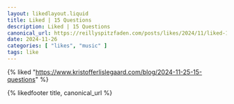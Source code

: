 ```yaml
---
layout: likedlayout.liquid
title: Liked | 15 Questions
description: Liked | 15 Questions
canonical_url: https://reillyspitzfaden.com/posts/likes/2024/11/liked-15-questions
date: 2024-11-26
categories: [ "likes", "music" ]
tags: like
---
```


{% liked "https://www.kristofferlislegaard.com/blog/2024-11-25-15-questions" %}

{% likedfooter title, canonical_url %}
